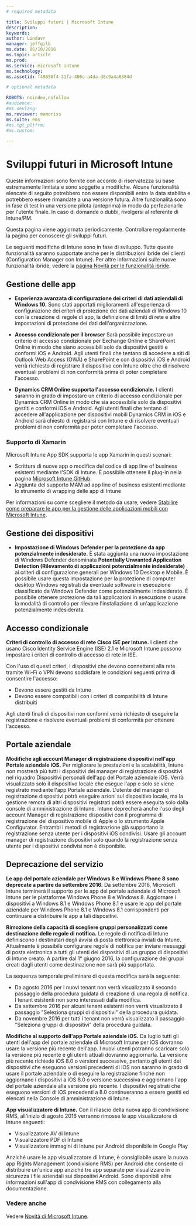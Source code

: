 ```yaml
---
# required metadata

title: Sviluppi futuri | Microsoft Intune
description:
keywords:
author: Lindavr
manager: jeffgilb
ms.date: 06/10/2016
ms.topic: article
ms.prod:
ms.service: microsoft-intune
ms.technology:
ms.assetid: f49650f4-31fa-406c-a4da-d8c9a4a8384d

# optional metadata

ROBOTS: noindex,nofollow
#audience:
#ms.devlang:
ms.reviewer: mamoriss
ms.suite: ems
#ms.tgt_pltfrm:
#ms.custom:

---
```


# Sviluppi futuri in Microsoft Intune
Queste informazioni sono fornite con accordo di riservatezza su base estremamente limitata e sono soggette a modifiche. Alcune funzionalità elencate di seguito potrebbero non essere disponibili entro la data stabilita e potrebbero essere rimandate a una versione futura. Altre funzionalità sono in fase di test in una versione pilota (anteprima) in modo da perfezionarle per l'utente finale. In caso di domande o dubbi, rivolgersi al referente di Intune/PM.

Questa pagina viene aggiornata periodicamente. Controllare regolarmente la pagina per conoscere gli sviluppi futuri.

Le seguenti modifiche di Intune sono in fase di sviluppo. Tutte queste funzionalità saranno supportate anche per le distribuzioni ibride dei clienti (Configuration Manager con Intune). Per altre informazioni sulle nuove funzionalità ibride, vedere la [pagina Novità per le funzionalità ibride](https://technet.microsoft.com/en-US/library/mt718155(TechNet.10).aspx).


## Gestione delle app
- **Esperienza avanzata di configurazione dei criteri di dati aziendali di Windows 10.** Sono stati apportati miglioramenti all'esperienza di configurazione dei criteri di protezione dei dati aziendali di Windows 10 con la creazione di regole di app, la definizione di limiti di rete e altre impostazioni di protezione dei dati dell'organizzazione.
<!---TFS 1303011--->

- **Accesso condizionale per il browser** Sarà possibile impostare un criterio di accesso condizionale per Exchange Online e SharePoint Online in modo che siano accessibili solo da dispositivi gestiti e conformi iOS e Android. Agli utenti finali che tentano di accedere a siti di Outlook Web Access (OWA) e SharePoint e con dispositivi iOS e Android verrà richiesto di registrare il dispositivo con Intune oltre che di risolvere eventuali problemi di non conformità prima di poter completare l'accesso.
<!---TFS 1175844--->

- **Dynamics CRM Online supporta l'accesso condizionale.** I clienti saranno in grado di impostare un criterio di accesso condizionale per Dynamics CRM Online in modo che sia accessibile solo da dispositivi gestiti e conformi iOS e Android. Agli utenti finali che tentano di accedere all'applicazione per dispositivi mobili Dynamics CRM in iOS e Android sarà chiesto di registrarsi con Intune e di risolvere eventuali problemi di non conformità per poter completare l'accesso.
<!---TFS1295358--->

### Supporto di Xamarin
Microsoft Intune App SDK supporta le app Xamarin in questi scenari:

- Scrittura di nuove app o modifica del codice di app line of business esistenti mediante l'SDK di Intune. È possibile ottenere il plug-in nella pagina [Microsoft Intune GitHub](https://github.com/msintuneappsdk).
- Aggiunta del supporto MAM ad app line of business esistenti mediante lo strumento di wrapping delle app di Intune

Per informazioni su come scegliere il metodo da usare, vedere [Stabilire come preparare le app per la gestione delle applicazioni mobili con Microsoft Intune](https://docs.microsoft.com/en-us/intune/deploy-use/decide-how-to-prepare-apps-for-mobile-application-management-with-microsoft-intune).
<!--- TFS 1061478 & TFS 1152340--->

## Gestione dei dispositivi
- **Impostazione di Windows Defender per la protezione da app potenzialmente indesiderate.** È stata aggiunta una nuova impostazione di Windows Defender denominata **Potentially Unwanted Application Detection (Rilevamento di applicazioni potenzialmente indesiderate)** ai criteri di configurazione generali per Windows 10 Desktop e Mobile. È possibile usare questa impostazione per la protezione di computer desktop Windows registrati da eventuale software in esecuzione classificato da Windows Defender come potenzialmente indesiderato. È possibile ottenere protezione da tali applicazioni in esecuzione o usare la modalità di controllo per rilevare l'installazione di un'applicazione potenzialmente indesiderata.
<!---TFS 1244478--->

## Accesso condizionale
**Criteri di controllo di accesso di rete Cisco ISE per Intune.**  I clienti che usano Cisco Identity Service Engine (ISE) 2.1 e Microsoft Intune possono impostare i criteri di controllo di accesso di rete in ISE.

Con l'uso di questi criteri, i dispositivi che devono connettersi alla rete tramite Wi-Fi o VPN devono soddisfare le condizioni seguenti prima di consentire l'accesso:

* Devono essere gestiti da Intune
* Devono essere compatibili con i criteri di compatibilità di Intune distribuiti

Agli utenti finali di dispositivi non conformi verrà richiesto di eseguire la registrazione e risolvere eventuali problemi di conformità per ottenere l'accesso.
<!---TFS 1299144--->

## Portale aziendale
**Modifiche agli account Manager di registrazione dispositivi nell'app Portale aziendale iOS.** Per migliorare le prestazioni e la scalabilità, Intune non mostrerà più tutti i dispositivi dei manager di registrazione dispositivi nel riquadro Dispositivi personali dell'app del Portale aziendale iOS. Verrà visualizzato solo il dispositivo locale che esegue l'app e solo se viene registrato mediante l'app Portale aziendale. L'utente del manager di registrazione dispositivi potrà eseguire azioni sul dispositivo locale, ma la gestione remota di altri dispositivi registrati potrà essere eseguita solo dalla console di amministrazione di Intune.  Intune deprecherà anche l'uso degli account Manager di registrazione dispositivi con il programma di registrazione del dispositivo mobile di Apple o lo strumento Apple Configurator. Entrambi i metodi di registrazione già supportano la registrazione senza utente per i dispositivi iOS condivisi. Usare gli account manager di registrazione dispositivi solo quando la registrazione senza utente per i dispositivi condivisi non è disponibile.
<!---TFS 1233681--->

## Deprecazione del servizio
**Le app del portale aziendale per Windows 8 e Windows Phone 8 sono deprecate a partire da settembre 2016.** Da settembre 2016, Microsoft Intune terminerà il supporto per le app del portale aziendale di Microsoft Intune per le piattaforme Windows Phone 8 e Windows 8. Aggiornare i dispositivi a Windows 8.1 e Windows Phone 8.1 e usare le app del portale aziendale per Windows Phone 8.1 e Windows 8.1 corrispondenti per continuare a distribuire le app a tali dispositivi.
<!---TFS 1255391--->

**Rimozione della capacità di scegliere gruppi personalizzati come destinazione delle regole di notifica.**
Le regole di notifica di Intune definiscono i destinatari degli avvisi di posta elettronica inviati da Intune. Attualmente è possibile configurare regole di notifica per inviare messaggi di posta elettronica a tutti gli utenti dei dispositivi di un gruppo di dispositivi di Intune creato. A partire dal 1° giugno 2016, la configurazione dei gruppi creati dagli utenti come destinazione non sarà più supportata.

La sequenza temporale preliminare di questa modifica sarà la seguente:
- Da agosto 2016 per i nuovi tenant non verrà visualizzato il secondo passaggio della procedura guidata di creazione di una regola di notifica. I tenant esistenti non sono interessati dalla modifica.
- Da settembre 2016 per alcuni tenant esistenti non verrà visualizzato il passaggio "Seleziona gruppi di dispositivi" della procedura guidata.
- Da novembre 2016 per tutti i tenant non verrà visualizzato il passaggio "Seleziona gruppi di dispositivi" della procedura guidata.
<!---   TFS 1278864--->

**Modifiche al supporto dell'app Portale aziendale iOS.**
Da luglio tutti gli utenti dell'app del portale aziendale di Microsoft Intune per iOS dovranno usare la versione più recente dell'app. I nuovi utenti potranno scaricare solo la versione più recente e gli utenti attuali dovranno aggiornarla. La versione più recente richiede iOS 8.0 o versioni successive, pertanto gli utenti dei dispositivi che eseguono versioni precedenti di iOS non saranno in grado di usare il portale aziendale o di eseguire la registrazione finché non aggiornano i dispositivi a iOS 8.0 o versione successiva e aggiornano l'app del portale aziendale alla versione più recente. I dispositivi registrati che eseguono versioni di iOS precedenti a 8.0 continueranno a essere gestiti ed elencati nella Console di amministrazione di Intune.  

**App visualizzatore di Intune.** Con il rilascio della nuova app di condivisione RMS, all'inizio di agosto 2016 verranno rimosse le app visualizzatore di Intune seguenti:
- Visualizzatore AV di Intune
- Visualizzatore PDF di Intune
- Visualizzatore immagini di Intune per Android disponibile in Google Play

Anziché usare le app visualizzatore di Intune, è consigliabile usare la nuova app Rights Management (condivisione RMS) per Android che consente di distribuire un'unica app anziché tre app separate per visualizzare in sicurezza i file aziendali sui dispositivi Android. Sono disponibili altre informazioni sull'app di condivisione RMS con collegamento alla documentazione.


### Vedere anche
Vedere [Novità di Microsoft Intune](whats-new-in-microsoft-intune.md).


<!--HONumber=Jun16_HO3-->


